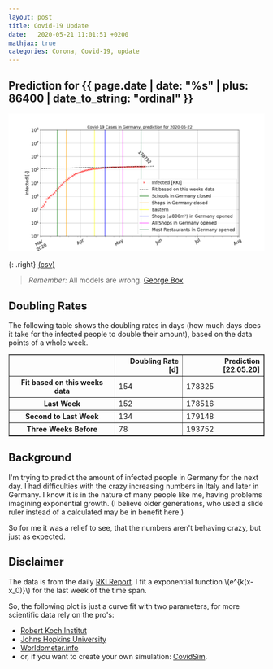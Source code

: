 ```yaml
---
layout: post
title: Covid-19 Update
date:   2020-05-21 11:01:51 +0200
mathjax: true
categories: Corona, Covid-19, update
---
```


## Prediction for {{ page.date | date: "%s" | plus: 86400 | date_to_string: "ordinal" }}

![Logistic curve of corona virus progression](/assets/images/200522_corona.png)

{: .right}
[(csv)](/covid-19_germany.csv)

> *Remember:* All models are wrong. [George Box](https://en.wikipedia.org/wiki/All_models_are_wrong)

## Doubling Rates

The following table shows the doubling rates in days (how much days does it take for the infected people to double their amount),
based on the data points of a whole week.

<!-- markdownlint-disable no-inline-html -->
<table border="1" class="dataframe">
  <thead>
    <tr style="text-align: right;">
      <th></th>
      <th>Doubling Rate [d]</th>
      <th>Prediction [22.05.20]</th>
    </tr>
  </thead>
  <tbody>
    <tr>
      <th>Fit based on this weeks data</th>
      <td>154</td>
      <td>178325</td>
    </tr>
    <tr>
      <th>Last Week</th>
      <td>152</td>
      <td>178516</td>
    </tr>
    <tr>
      <th>Second to Last Week</th>
      <td>134</td>
      <td>179148</td>
    </tr>
    <tr>
      <th>Three Weeks Before</th>
      <td>78</td>
      <td>193752</td>
    </tr>
  </tbody>
</table>
<!-- markdownlint-enable no-inline-html -->

## Background

I'm trying to predict the amount of infected people in Germany for the next day. I had
difficulties with the crazy increasing numbers in Italy and later in Germany. I know it is
in the nature of many people like me, having problems imagining exponential growth. (I
believe older generations, who used a slide ruler instead of a calculated may be in benefit
here.)

So for me it was a relief to see, that the numbers aren't behaving crazy, but just as
expected.

## Disclaimer

The data is from the daily [RKI
Report](https://www.rki.de/DE/Content/InfAZ/N/Neuartiges_Coronavirus/Fallzahlen.html). I
fit a exponential function \\(e^{k(x-x_0)}\\) for the last week of the time span.

So, the following plot is just a curve fit with two parameters, for more scientific data
rely on the pro's:

* [Robert Koch Institut](https://www.rki.de/DE/Content/InfAZ/N/Neuartiges_Coronavirus/nCoV.html)
* [Johns Hopkins University](https://gisanddata.maps.arcgis.com/apps/opsdashboard/index.html#/bda7594740fd40299423467b48e9ecf6)
* [Worldometer.info](https://www.worldometers.info/coronavirus/country/germany/)
* or, if you want to create your own simulation: [CovidSim](http://covidsim.eu).
